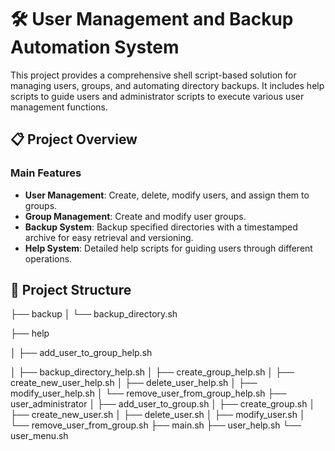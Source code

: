 # 🛠️ User Management and Backup Automation System

This project provides a comprehensive shell script-based solution for managing users, groups, and automating directory backups. It includes help scripts to guide users and administrator scripts to execute various user management functions.

## 📋 Project Overview

### Main Features

- **User Management**: Create, delete, modify users, and assign them to groups.
- **Group Management**: Create and modify user groups.
- **Backup System**: Backup specified directories with a timestamped archive for easy retrieval and versioning.
- **Help System**: Detailed help scripts for guiding users through different operations.

## 📂 Project Structure



├── backup
│ └── backup_directory.sh

├── help

│ ├── add_user_to_group_help.sh

│ ├── backup_directory_help.sh
│ ├── create_group_help.sh
│ ├── create_new_user_help.sh
│ ├── delete_user_help.sh
│ ├── modify_user_help.sh
│ └── remove_user_from_group_help.sh
├── user_administrator
│ ├── add_user_to_group.sh
│ ├── create_group.sh
│ ├── create_new_user.sh
│ ├── delete_user.sh
│ ├── modify_user.sh
│ └── remove_user_from_group.sh
├── main.sh
├── user_help.sh
└── user_menu.sh

